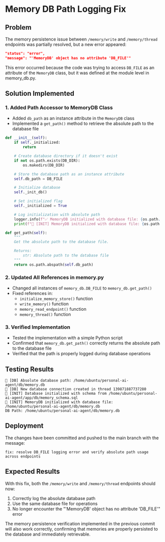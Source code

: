 # Memory DB Path Logging Fix

## Problem

The memory persistence issue between `/memory/write` and `/memory/thread` endpoints was partially resolved, but a new error appeared:

```json
"status": "error",
"message": "'MemoryDB' object has no attribute 'DB_FILE'"
```

This error occurred because the code was trying to access `DB_FILE` as an attribute of the `MemoryDB` class, but it was defined at the module level in memory_db.py.

## Solution Implemented

### 1. Added Path Accessor to MemoryDB Class

- Added `db_path` as an instance attribute in the `MemoryDB` class
- Implemented a `get_path()` method to retrieve the absolute path to the database file

```python
def __init__(self):
    if self._initialized:
        return

    # Create database directory if it doesn't exist
    if not os.path.exists(DB_DIR):
        os.makedirs(DB_DIR)

    # Store the database path as an instance attribute
    self.db_path = DB_FILE

    # Initialize database
    self._init_db()

    # Set initialized flag
    self._initialized = True

    # Log initialization with absolute path
    logger.info(f"✅ MemoryDB initialized with database file: {os.path.abspath(self.db_path)}")
    print(f"🧠 [INIT] MemoryDB initialized with database file: {os.path.abspath(self.db_path)}")

def get_path(self):
    """
    Get the absolute path to the database file.

    Returns:
        str: Absolute path to the database file
    """
    return os.path.abspath(self.db_path)
```

### 2. Updated All References in memory.py

- Changed all instances of `memory_db.DB_FILE` to `memory_db.get_path()`
- Fixed references in:
  - `initialize_memory_store()` function
  - `write_memory()` function
  - `memory_read_endpoint()` function
  - `memory_thread()` function

### 3. Verified Implementation

- Tested the implementation with a simple Python script
- Confirmed that `memory_db.get_path()` correctly returns the absolute path to the database file
- Verified that the path is properly logged during database operations

## Testing Results

```
💾 [DB] Absolute database path: /home/ubuntu/personal-ai-agent/db/memory.db
🧠 [DB] New database connection created in thread 139871887737280
🧠 [INIT] Database initialized with schema from /home/ubuntu/personal-ai-agent/app/db/memory_schema.sql
🧠 [INIT] MemoryDB initialized with database file: /home/ubuntu/personal-ai-agent/db/memory.db
DB Path: /home/ubuntu/personal-ai-agent/db/memory.db
```

## Deployment

The changes have been committed and pushed to the main branch with the message:

```
fix: resolve DB_FILE logging error and verify absolute path usage across endpoints
```

## Expected Results

With this fix, both the `/memory/write` and `/memory/thread` endpoints should now:

1. Correctly log the absolute database path
2. Use the same database file for operations
3. No longer encounter the "'MemoryDB' object has no attribute 'DB_FILE'" error

The memory persistence verification implemented in the previous commit will also work correctly, confirming that memories are properly persisted to the database and immediately retrievable.

